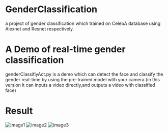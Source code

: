# GenderClassification
a project of gender classification which trained on CelebA database using Alexnet and Resnet respectively.
# A Demo of real-time gender classification
genderClassifiyAct.py is a demo which can detect the face and classify the gender real-time by using the pre-trained model with your camera.(in this version it can inputs a video directly,and outputs a video with classified face)
# Result
![image1](https://github.com/KeyuLi/GenderClassification/tree/master/result/02.jpg)
![image2](https://github.com/KeyuLi/GenderClassification/tree/master/result/03.jpg)
![image3](https://github.com/KeyuLi/GenderClassification/tree/master/result/08.jpg)
